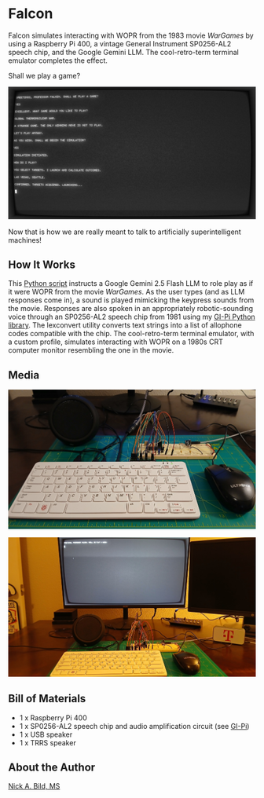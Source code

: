# Falcon

Falcon simulates interacting with WOPR from the 1983 movie *WarGames* by using a Raspberry Pi 400, a vintage General Instrument SP0256-AL2 speech chip, and the Google Gemini LLM. The cool-retro-term terminal emulator completes the effect.

Shall we play a game?

![](https://raw.githubusercontent.com/nickbild/falcon/refs/heads/main/media/screenshot.jpg)

Now that is how we are really meant to talk to artificially superintelligent machines!

## How It Works

This [Python script](https://github.com/nickbild/falcon/blob/main/falcon.py) instructs a Google Gemini 2.5 Flash LLM to role play as if it were WOPR from the movie *WarGames*. As the user types (and as LLM responses come in), a sound is played mimicking the keypress sounds from the movie. Responses are also spoken in an appropriately robotic-sounding voice through an SP0256-AL2 speech chip from 1981 using my [GI-Pi Python library](https://github.com/nickbild/gi-pi). The lexconvert utility converts text strings into a list of allophone codes compatible with the chip. The cool-retro-term terminal emulator, with a custom profile, simulates interacting with WOPR on a 1980s CRT computer monitor resembling the one in the movie. 

## Media

![](https://raw.githubusercontent.com/nickbild/falcon/refs/heads/main/media/hardware_sm.jpg)

![](https://raw.githubusercontent.com/nickbild/falcon/refs/heads/main/media/running_falcon_sm.jpg)

## Bill of Materials

- 1 x Raspberry Pi 400
- 1 x SP0256-AL2 speech chip and audio amplification circuit (see [GI-Pi](https://github.com/nickbild/gi-pi))
- 1 x USB speaker
- 1 x TRRS speaker

## About the Author

[Nick A. Bild, MS](https://nickbild79.firebaseapp.com/#!/)
